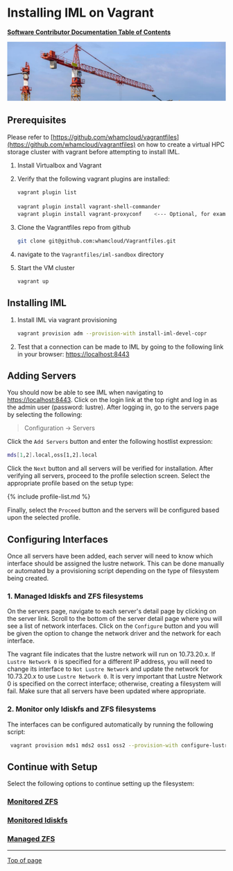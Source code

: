 # Installing IML on Vagrant

[**Software Contributor Documentation Table of Contents**](cd_TOC.md)

![clustre](md_Graphics/installing_sm.jpg)

## Prerequisites

Please refer to [https://github.com/whamcloud/vagrantfiles](https://github.com/whamcloud/vagrantfiles) on how to create a virtual HPC storage cluster with vagrant before attempting to install IML.

1. Install Virtualbox and Vagrant

1. Verify that the following vagrant plugins are installed:

   ```bash
   vagrant plugin list

   vagrant plugin install vagrant-shell-commander
   vagrant plugin install vagrant-proxyconf    <--- Optional, for example, this may be needed if behind corporate firewall.
   ```

1. Clone the Vagrantfiles repo from github

   ```bash
   git clone git@github.com:whamcloud/Vagrantfiles.git
   ```

1. navigate to the `Vagrantfiles/iml-sandbox` directory

1. Start the VM cluster

   ```bash
   vagrant up
   ```

## Installing IML

1. Install IML via vagrant provisioning

   ```bash
   vagrant provision adm --provision-with install-iml-devel-copr
   ```

1. Test that a connection can be made to IML by going to the following link in your browser: [https://localhost:8443](https://localhost:8443)

## Adding Servers

You should now be able to see IML when navigating to [https://localhost:8443](https://localhost:8443). Click on the login link at the top right and log in as the admin user (password: lustre). After logging in, go to the servers page by selecting the following:

> Configuration -> Servers

Click the `Add Servers` button and enter the following hostlist expression:

```bash
mds[1,2].local,oss[1,2].local
```

Click the `Next` button and all servers will be verified for installation. After verifying all servers, proceed to the profile selection screen. Select the appropriate profile based on the setup type:

{% include profile-list.md %}

Finally, select the `Proceed` button and the servers will be configured based upon the selected profile.

## Configuring Interfaces

Once all servers have been added, each server will need to know which interface should be assigned the lustre network. This can be done manually or automated by a provisioning script depending on the type of filesystem being created.

### 1. Managed ldiskfs and ZFS filesystems

On the servers page, navigate to each server's detail page by clicking on the server link. Scroll to the bottom of the server detail page where you will see a list of network interfaces. Click on the `Configure` button and you will be given the option to change the network driver and the network for each interface.

The vagrant file indicates that the lustre network will run on 10.73.20.x. If `Lustre Network 0` is specified for a different IP address, you will need to change its interface to `Not Lustre Network` and update the network for 10.73.20.x to use `Lustre Network 0`. It is very important that Lustre Network 0 is specified on the correct interface; otherwise, creating a filesystem will fail. Make sure that all servers have been updated where appropriate.

### 2. Monitor only ldiskfs and ZFS filesystems

The interfaces can be configured automatically by running the following script:

```bash
 vagrant provision mds1 mds2 oss1 oss2 --provision-with configure-lustre-network
```

## Continue with Setup

Select the following options to continue setting up the filesystem:

### [Monitored ZFS](cd_Monitored_Only_ZFS.md)

### [Monitored ldiskfs](cd_Monitored_Only_ldiskfs.md)

### [Managed ZFS](cd_Managed_ZFS.md)

---

[Top of page](#installing-iml-on-vagrant)
